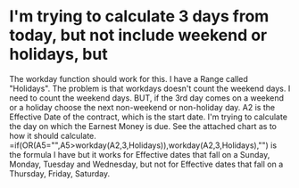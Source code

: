 
# I'm trying to calculate 3 days from today, but not include weekend or holidays, but

The workday function should work for this.  I have a Range called "Holidays".  The problem is that workdays doesn't count the weekend days.  I need to count the weekend days.  BUT, if the 3rd day comes on a weekend or a holiday choose the next non-weekend or non-holiday day.  A2 is the Effective Date of the contract, which is the start date.  I'm trying to calculate the day on which the Earnest Money is due.  See the attached chart as to how it should calculate.
=if(OR(A5="",A5>workday(A2,3,Holidays)),workday(A2,3,Holidays),"") is the formula I have but it works for Effective dates that fall on a Sunday, Monday, Tuesday and Wednesday, but not for Effective dates that fall on a Thursday, Friday, Saturday.

        